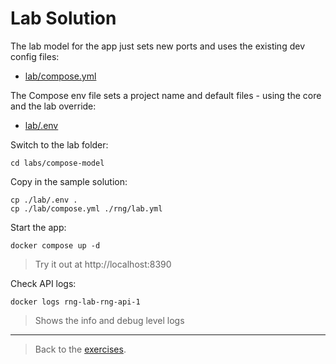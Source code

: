 # Lab Solution

The lab model for the app just sets new ports and uses the existing dev config files:

- [lab/compose.yml](./lab/compose.yml)

The Compose env file sets a project name and default files - using the core and the lab override:

- [lab/.env](./lab/.env)

Switch to the lab folder:

```
cd labs/compose-model
```

Copy in the sample solution:

```
cp ./lab/.env .
cp ./lab/compose.yml ./rng/lab.yml
```

Start the app:

```
docker compose up -d
```

> Try it out at http://localhost:8390

Check API logs:

```
docker logs rng-lab-rng-api-1
```

> Shows the info and debug level logs

___
> Back to the [exercises](README.md).
